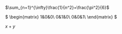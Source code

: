 $\sum_{n=1}^{\infty}\frac{1}{n^2}=\frac{\pi^2}{6}$

$
\begin{matrix}
1&0&0\\
0&1&0\\
0&0&1\\
\end{matrix}
$

$x+y$